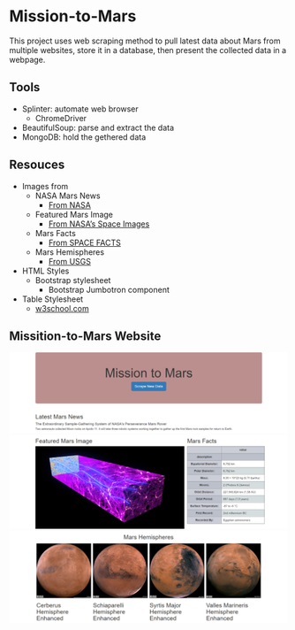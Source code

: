 # Mission-to-Mars

This project uses web scraping method to pull latest data about Mars from multiple websites, store it in a database, then present the collected data in a webpage.

## Tools

 - Splinter: automate web browser
   - ChromeDriver 
 - BeautifulSoup: parse and extract the data
 - MongoDB: hold the gethered data
 
## Resouces

 - Images from
   - NASA Mars News 
     - [From NASA](https://mars.nasa.gov/news/?page=0&per_page=40&order=publish_date+desc%2Ccreated_at+desc&search=&category=19%2C165%2C184%2C204&blank_scope=Latest)
   - Featured Mars Image  
     - [From NASA’s Space Images](https://www.jpl.nasa.gov/spaceimages/?search=&category=Mars)
   - Mars Facts
     - [From SPACE FACTS](https://space-facts.com/mars/)
   - Mars Hemispheres
     - [From USGS](https://astrogeology.usgs.gov/search/results?q=hemisphere+enhanced&k1=target&v1=Mars)
 - HTML Styles
   - Bootstrap stylesheet
     - Bootstrap Jumbotron component
 - Table Stylesheet
   - [w3school.com](https://www.w3schools.com/html/tryit.asp?filename=tryhtml_table_intro)
 
## Missition-to-Mars Website

   <p align="center">
   <img src="https://github.com/karenmxm/Mission-to-Mars/blob/master/Screenshot_1.png">
   <img src="https://github.com/karenmxm/Mission-to-Mars/blob/master/Screenshot_2.png">
   <img src="https://github.com/karenmxm/Mission-to-Mars/blob/master/Screenshot_3.png">
   </p>
